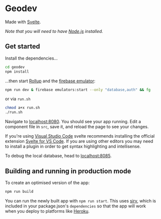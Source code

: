 # Geodev

Made with [Svelte](https://svelte.dev).

_Note that you will need to have [Node.js](https://nodejs.org) installed._

## Get started

Install the dependencies...

```bash
cd geodev
npm install
```

...then start [Rollup](https://rollupjs.org) and the [firebase emulator](https://firebase.google.com/docs/emulator-suite):

```bash
npm run dev & firebase emulators:start --only "database,auth" && fg
```

or via `run.sh`

```bash
chmod a+x run.sh
./run.sh
```

Navigate to [localhost:8080](http://localhost:8080). You should see your app running. Edit a component file in `src`, save it, and reload the page to see your changes.

If you're using [Visual Studio Code](https://code.visualstudio.com/) svelte recommends installing the official extension [Svelte for VS Code](https://marketplace.visualstudio.com/items?itemName=svelte.svelte-vscode). If you are using other editors you may need to install a plugin in order to get syntax highlighting and intellisense.

To debug the local database, head to [localhost:8085](http://localhost:8085/database/geoclash-3ed30-default-rtdb/data).

## Building and running in production mode

To create an optimised version of the app:

```bash
npm run build
```

You can run the newly built app with `npm run start`. This uses [sirv](https://github.com/lukeed/sirv), which is included in your package.json's `dependencies` so that the app will work when you deploy to platforms like [Heroku](https://heroku.com).
